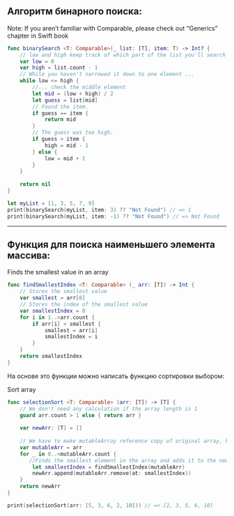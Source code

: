 ## Алгоритм бинарного поиска:

Note: If you aren’t familiar with Comparable, please check out “Generics” chapter in Swift book
``` swift
func binarySearch <T: Comparable>(_ list: [T], item: T) -> Int? {
    // low and high keep track of which part of the list you'll search in.
    var low = 0
    var high = list.count - 1
    // While you haven't narrowed it down to one element ...
    while low <= high {
        //... check the middle element
        let mid = (low + high) / 2
        let guess = list[mid]
        // Found the item.
        if guess == item {
            return mid
        }
        // The guess was too high.
        if guess > item {
            high = mid - 1
        } else {
            low = mid + 1
        }
    }
    
    return nil
}

let myList = [1, 3, 5, 7, 9]
print(binarySearch(myList, item: 3) ?? "Not Found") // => 1
print(binarySearch(myList, item: -1) ?? "Not Found") // => Not Found
```
___
## Функция для поиска наименьшего элемента массива: 

Finds the smallest value in an array
``` swift
func findSmallestIndex <T: Comparable> (_ arr: [T]) -> Int {
    // Stores the smallest value
    var smallest = arr[0]
    // Stores the index of the smallest value
    var smallestIndex = 0
    for i in 1..<arr.count {
        if arr[i] < smallest {
            smallest = arr[i]
            smallestIndex = i
        }
    }
    return smallestIndex
}
```
На основе это функции можно написать функцию сортировки выбором:
 
Sort array
``` swift
func selectionSort <T: Comparable> (arr: [T]) -> [T] {
    // We don't need any calculation if the array length is 1
    guard arr.count > 1 else { return arr }
    
    var newArr: [T] = []
    
    // We have to make mutableArray reference copy of original array, because Swift 3 doesn't allow to get var parameter
    var mutableArr = arr
    for _ in 0..<mutableArr.count {
       //Finds the smallest element in the array and adds it to the new array
        let smallestIndex = findSmallestIndex(mutableArr)
        newArr.append(mutableArr.remove(at: smallestIndex))
    }
    return newArr
}

print(selectionSort(arr: [5, 3, 6, 2, 10])) // => [2, 3, 5, 6, 10]
```